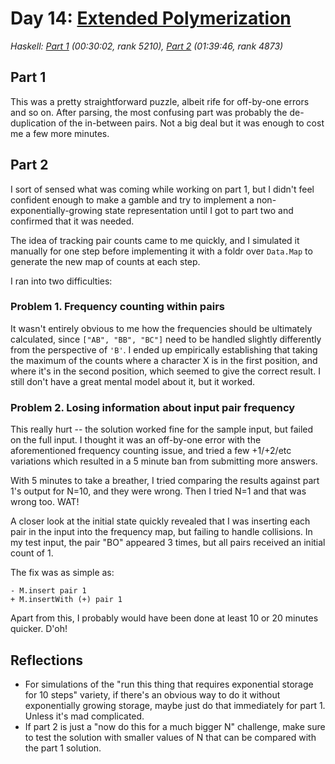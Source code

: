 # Day 14: [Extended Polymerization](https://adventofcode.com/2021/day/14)
*Haskell: [Part 1](https://github.com/DestyNova/advent_of_code_2021/blob/main/day14/Part1.hs) (00:30:02, rank 5210), [Part 2](https://github.com/DestyNova/advent_of_code_2021/blob/main/day13/Part2.hs) (01:39:46, rank 4873)*

## Part 1

This was a pretty straightforward puzzle, albeit rife for off-by-one errors and so on. After parsing, the most confusing part was probably the de-duplication of the in-between pairs. Not a big deal but it was enough to cost me a few more minutes.

## Part 2

I sort of sensed what was coming while working on part 1, but I didn't feel confident enough to make a gamble and try to implement a non-exponentially-growing state representation until I got to part two and confirmed that it was needed.

The idea of tracking pair counts came to me quickly, and I simulated it manually for one step before implementing it with a foldr over `Data.Map` to generate the new map of counts at each step.

I ran into two difficulties:

### Problem 1. Frequency counting within pairs

It wasn't entirely obvious to me how the frequencies should be ultimately calculated, since `["AB", "BB", "BC"]` need to be handled slightly differently from the perspective of `'B'`. I ended up empirically establishing that taking the maximum of the counts where a character X is in the first position, and where it's in the second position, which seemed to give the correct result. I still don't have a great mental model about it, but it worked.

### Problem 2. Losing information about input pair frequency

This really hurt -- the solution worked fine for the sample input, but failed on the full input. I thought it was an off-by-one error with the aforementioned frequency counting issue, and tried a few +1/+2/etc variations which resulted in a 5 minute ban from submitting more answers.

With 5 minutes to take a breather, I tried comparing the results against part 1's output for N=10, and they were wrong. Then I tried N=1 and that was wrong too. WAT!

A closer look at the initial state quickly revealed that I was inserting each pair in the input into the frequency map, but failing to handle collisions. In my test input, the pair "BO" appeared 3 times, but all pairs received an initial count of 1.

The fix was as simple as:

```
- M.insert pair 1
+ M.insertWith (+) pair 1
```

Apart from this, I probably would have been done at least 10 or 20 minutes quicker. D'oh!

## Reflections

* For simulations of the "run this thing that requires exponential storage for 10 steps" variety, if there's an obvious way to do it without exponentially growing storage, maybe just do that immediately for part 1. Unless it's mad complicated.
* If part 2 is just a "now do this for a much bigger N" challenge, make sure to test the solution with smaller values of N that can be compared with the part 1 solution.
